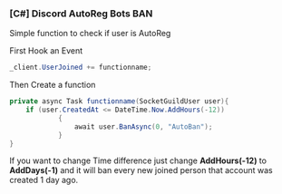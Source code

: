 ### [C#] Discord AutoReg Bots BAN

Simple function to check if user is AutoReg

First Hook an Event 
```cs
_client.UserJoined += functionname;
```

Then Create a function

```cs
private async Task functionname(SocketGuildUser user){
    if (user.CreatedAt <= DateTime.Now.AddHours(-12))
            {
                await user.BanAsync(0, "AutoBan");
            }
}
```

If you want to change Time difference just change **AddHours(-12)** to **AddDays(-1)** and it will ban every new joined person that account was created 1 day ago.
